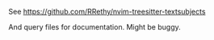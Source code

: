 See https://github.com/RRethy/nvim-treesitter-textsubjects

And query files for documentation. Might be buggy.
